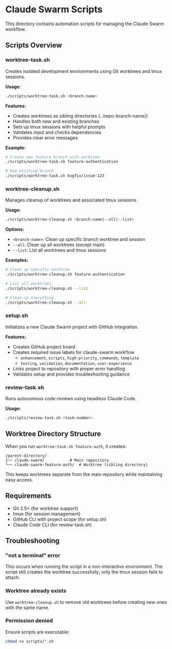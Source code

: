 # Claude Swarm Scripts

This directory contains automation scripts for managing the Claude Swarm workflow.

## Scripts Overview

### worktree-task.sh

Creates isolated development environments using Git worktrees and tmux sessions.

**Usage:**
```bash
./scripts/worktree-task.sh <branch-name>
```

**Features:**
- Creates worktrees as sibling directories (../repo-branch-name/)
- Handles both new and existing branches
- Sets up tmux sessions with helpful prompts
- Validates input and checks dependencies
- Provides clear error messages

**Example:**
```bash
# Create new feature branch with worktree
./scripts/worktree-task.sh feature-authentication

# Use existing branch
./scripts/worktree-task.sh bugfix/issue-123
```

### worktree-cleanup.sh

Manages cleanup of worktrees and associated tmux sessions.

**Usage:**
```bash
./scripts/worktree-cleanup.sh <branch-name|--all|--list>
```

**Options:**
- `<branch-name>`: Clean up specific branch worktree and session
- `--all`: Clean up all worktrees (except main)
- `--list`: List all worktrees and tmux sessions

**Examples:**
```bash
# Clean up specific worktree
./scripts/worktree-cleanup.sh feature-authentication

# List all worktrees
./scripts/worktree-cleanup.sh --list

# Clean up everything
./scripts/worktree-cleanup.sh --all
```

### setup.sh

Initializes a new Claude Swarm project with GitHub integration.

**Features:**
- Creates GitHub project board
- Creates required issue labels for claude-swarm workflow
  - `enhancement`, `scripts`, `high-priority`, `commands`, `template`
  - `testing`, `validation`, `documentation`, `user-experience`
- Links project to repository with proper error handling
- Validates setup and provides troubleshooting guidance

### review-task.sh

Runs autonomous code reviews using headless Claude Code.

**Usage:**
```bash
./scripts/review-task.sh <task-number>
```

## Worktree Directory Structure

When you run `worktree-task.sh feature-auth`, it creates:

```
/parent-directory/
├── claude-swarm/           # Main repository
└── claude-swarm-feature-auth/  # Worktree (sibling directory)
```

This keeps worktrees separate from the main repository while maintaining easy access.

## Requirements

- Git 2.5+ (for worktree support)
- tmux (for session management)
- GitHub CLI with project scope (for setup.sh)
- Claude Code CLI (for review-task.sh)

## Troubleshooting

### "not a terminal" error
This occurs when running the script in a non-interactive environment. The script still creates the worktree successfully; only the tmux session fails to attach.

### Worktree already exists
Use `worktree-cleanup.sh` to remove old worktrees before creating new ones with the same name.

### Permission denied
Ensure scripts are executable:
```bash
chmod +x scripts/*.sh
```